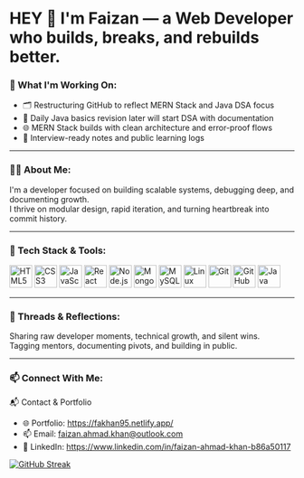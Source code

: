 # HEY 👋 I'm Faizan — a Web Developer who builds, breaks, and rebuilds better.

<h3 align="left">🚧 What I'm Working On:</h3>

- 🗂️ Restructuring GitHub to reflect MERN Stack and Java DSA focus  
- 🧮 Daily Java basics revision later will start DSA  with  documentation  
- 🌐 MERN Stack builds with clean architecture and error-proof flows  
- 🧠 Interview-ready notes and public learning logs  

---

<h3 align="left">👨‍💻 About Me:</h3>

I'm a developer focused on building scalable systems, debugging deep, and documenting growth.  
I thrive on modular design, rapid iteration, and turning heartbreak into commit history.

---

<h3 align="left">🧰 Tech Stack & Tools:</h3>

<p align="left">
  <img src="https://cdn.jsdelivr.net/gh/devicons/devicon/icons/html5/html5-original.svg" alt="HTML5" width="40" height="40"/>
  <img src="https://cdn.jsdelivr.net/gh/devicons/devicon/icons/css3/css3-original.svg" alt="CSS3" width="40" height="40"/>
  <img src="https://cdn.jsdelivr.net/gh/devicons/devicon/icons/javascript/javascript-original.svg" alt="JavaScript" width="40" height="40"/>
  <img src="https://cdn.jsdelivr.net/gh/devicons/devicon/icons/react/react-original.svg" alt="React" width="40" height="40"/>
  <img src="https://cdn.jsdelivr.net/gh/devicons/devicon/icons/nodejs/nodejs-original.svg" alt="Node.js" width="40" height="40"/>
  <img src="https://cdn.jsdelivr.net/gh/devicons/devicon/icons/mongodb/mongodb-original.svg" alt="MongoDB" width="40" height="40"/>
  <img src="https://cdn.jsdelivr.net/gh/devicons/devicon/icons/mysql/mysql-original.svg" alt="MySQL" width="40" height="40"/>
  <img src="https://cdn.jsdelivr.net/gh/devicons/devicon/icons/linux/linux-original.svg" alt="Linux" width="40" height="40"/>
  <img src="https://cdn.jsdelivr.net/gh/devicons/devicon/icons/git/git-original.svg" alt="Git" width="40" height="40"/>
  <img src="https://cdn.jsdelivr.net/gh/devicons/devicon/icons/github/github-original.svg" alt="GitHub" width="40" height="40"/>
  <img src="https://cdn.jsdelivr.net/gh/devicons/devicon/icons/java/java-original.svg" alt="Java" width="40" height="40"/>
</p>

---

<h3 align="left">🧵 Threads & Reflections:</h3>

Sharing raw developer moments, technical growth, and silent wins.  
Tagging mentors, documenting pivots, and building in public.

---

<h3 align="left">📫 Connect With Me:</h3>


📬 Contact & Portfolio
- 🌐 Portfolio: https://fakhan95.netlify.app/
- 📫 Email: faizan.ahmad.khan@outlook.com
- 💼 LinkedIn: https://www.linkedin.com/in/faizan-ahmad-khan-b86a50117

  


[![GitHub Streak](https://streak-stats.demolab.com/?user=fakhan1995)](https://git.io/streak-stats)
